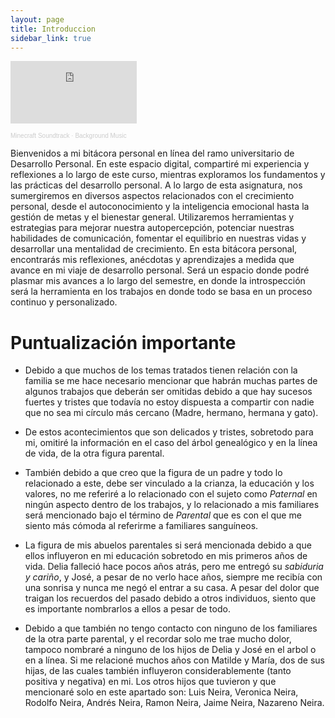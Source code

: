 ```yaml
---
layout: page
title: Introduccion
sidebar_link: true
---
```


<p class="message">
<iframe width="40%" height="100" scrolling="no" frameborder="no" allow="autoplay" src="https://w.soundcloud.com/player/?url=https%3A//api.soundcloud.com/playlists/27697357&color=%2351664c&auto_play=true&hide_related=false&show_comments=true&show_user=true&show_reposts=false&show_teaser=true"></iframe><div style="font-size: 10px; color: #cccccc;line-break: anywhere;word-break: normal;overflow: hidden;white-space: nowrap;text-overflow: ellipsis; font-family: Interstate,Lucida Grande,Lucida Sans Unicode,Lucida Sans,Garuda,Verdana,Tahoma,sans-serif;font-weight: 100;"><a href="https://soundcloud.com/minecraft-soundtrack" title="Minecraft Soundtrack" target="_blank" style="color: #cccccc; text-decoration: none;">Minecraft Soundtrack</a> · <a href="https://soundcloud.com/minecraft-soundtrack/sets/background-music" title="Background Music" target="_blank" style="color: #cccccc; text-decoration: none;">Background Music</a></div>
</p>

Bienvenidos a mi bitácora personal en línea del ramo universitario de Desarrollo Personal. En este espacio digital, compartiré mi experiencia y reflexiones a lo largo de este curso, mientras exploramos los fundamentos y las prácticas del desarrollo personal.
A lo largo de esta asignatura, nos sumergiremos en diversos aspectos relacionados con el crecimiento personal, desde el autoconocimiento y la inteligencia emocional hasta la gestión de metas y el bienestar general. Utilizaremos herramientas y estrategias para mejorar nuestra autopercepción, potenciar nuestras habilidades de comunicación, fomentar el equilibrio en nuestras vidas y desarrollar una mentalidad de crecimiento.
En esta bitácora personal, encontrarás mis reflexiones, anécdotas y aprendizajes a medida que avance en mi viaje de desarrollo personal. Será un espacio donde podré plasmar mis avances a lo largo del semestre, en donde la introspección será la herramienta en los trabajos en donde todo se basa en un proceso continuo y personalizado.

# Puntualización importante

- Debido a que muchos de los temas tratados tienen relación con la familia se me hace necesario mencionar que habrán muchas partes de algunos trabajos que deberán ser omitidas debido a que hay sucesos fuertes y tristes que todavía no estoy dispuesta a compartir con nadie que no sea mi círculo más cercano (Madre, hermano, hermana y gato).

- De  estos acontecimientos que son delicados y tristes, sobretodo para mi, omitiré la información en el caso del árbol genealógico y en la línea de vida, de la otra figura parental.
- También debido a que creo que la figura de un padre y todo lo relacionado a este, debe ser vinculado a la crianza, la educación y los valores, no me referiré a lo relacionado con el sujeto como *Paternal* en ningún aspecto dentro de los trabajos, y lo relacionado a mis familiares será mencionado bajo el término de *Parental* que es con el que me siento más cómoda al referirme a familiares sanguíneos. 
- La figura de mis abuelos parentales si será mencionada debido a que ellos influyeron en mi educación sobretodo en mis primeros años de vida. Delia falleció hace pocos años atrás, pero me entregó su *sabiduria y cariño*, y José, a pesar de no verlo hace años, siempre me recibía con una sonrisa y nunca me negó el entrar a su casa. A pesar del dolor que traigan los recuerdos del pasado debido a otros individuos, siento que es importante nombrarlos a ellos a pesar de todo.
- Debido a que también no tengo contacto con ninguno de los familiares de la otra parte parental, y el recordar solo me trae mucho dolor, tampoco nombraré a ninguno de los hijos de Delia y José en el arbol o en a línea. Si me relacioné muchos años con Matilde y María, dos de sus hijas, de las cuales también influyeron considerablemente (tanto positiva y negativa) en mi. Los otros hijos que tuvieron y que mencionaré  solo en este apartado son: Luis Neira, Veronica Neira, Rodolfo Neira, Andrés Neira, Ramon Neira, Jaime Neira, Nazareno Neira.